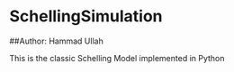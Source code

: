 # SchellingSimulation

##Author: Hammad Ullah


This is the classic Schelling Model implemented in Python
